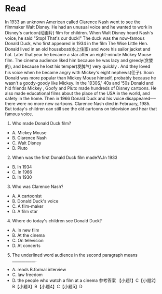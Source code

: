 # Read
In 1933 an unknown American called Clarence Nash went to see the filmmaker Walt Disney. He had an unusual voice and he wanted to work in Disney's cartoon(动画片) film for children. When Walt Disney heard Nash's voice, he said "Stop! That's our duck!"
The duck was the now-famous Donald Duck, who first appeared in 1934 in the film The Wise Little Hen. Donald lived in an old houseboat(水上住家) and wore his sailor jacket and hat. Later that year he became a star after an eight-minute Mickey Mouse film. The cinema audience liked him because he was lazy and greedy(贪婪的), and because he lost his temper(发脾气) very quickly . And they loved his voice when he became angry with Mickey's eight nephews(侄子). Soon Donald was more popular than Mickey Mouse himself, probably because he wasn't a goody-goody like Mickey.
In the 1930S,' 40s and '50s Donald and hid friends Mickey , Goofy and Pluto made hundreds of Disney cartoons. He also made educational films about the place of the USA in the world, and safety in the home. Then in 1966 Donald Duck and his voice disappeared---there were no more new cartoons.
Clarence Nash died in February, 1985. But today's children can still see the old cartoons on television and hear that famous voice.
1. Who made Donald Duck film?
 * A. Mickey Mouse 
 * B. Clarence Nash 
 * C. Walt Disney 
 * D. Pluto
2. When was the first Donald Duck film made?A.In 1933 
 * B. In 1934 
 * C. In 1966 
 * D. In 1930
3. Who was Clarence Nash?
 * A. A cartoonist 
 * B. Donald Duck's voice 
 * C. A film-maker 
 * D. A film star
4. Where do today's children see Donald Duck?
 * A. In new film 
 * B. At the cinema 
 * C. On television 
 * D. At concerts
5. The underlined word audience in the second paragraph means ____________.
 * A. reads B.formal interview 
 * C. law freedom 
 * D. the people who watch a film at a cinema
参考答案
【小题1】C【小题2】B【小题3】B【小题4】C【小题5】D
